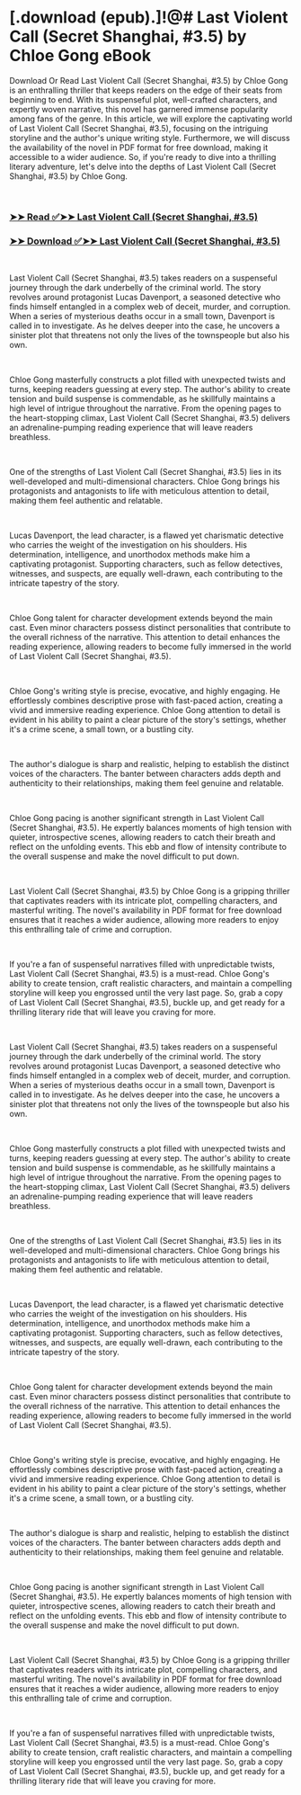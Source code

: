 # [.download (epub).]!@# Last Violent Call (Secret Shanghai, #3.5) by Chloe Gong eBook

<p>Download Or Read Last Violent Call (Secret Shanghai, #3.5) by Chloe Gong is an enthralling thriller that keeps readers on the edge of their seats from beginning to end. With its suspenseful plot, well-crafted characters, and expertly woven narrative, this novel has garnered immense popularity among fans of the genre. In this article, we will explore the captivating world of Last Violent Call (Secret Shanghai, #3.5), focusing on the intriguing storyline and the author's unique writing style. Furthermore, we will discuss the availability of the novel in PDF format for free download, making it accessible to a wider audience. So, if you're ready to dive into a thrilling literary adventure, let's delve into the depths of Last Violent Call (Secret Shanghai, #3.5) by Chloe Gong.</p>
<p>&nbsp;</p>

### [➤➤ Read ✅➤➤ Last Violent Call (Secret Shanghai, #3.5)](https://pdf2worldwide.blogspot.com/id/61419120)

### [➤➤ Download ✅➤➤ Last Violent Call (Secret Shanghai, #3.5)](https://pdf2worldwide.blogspot.com/id/61419120)

<p>&nbsp;</p>
<p>Last Violent Call (Secret Shanghai, #3.5) takes readers on a suspenseful journey through the dark underbelly of the criminal world. The story revolves around protagonist Lucas Davenport, a seasoned detective who finds himself entangled in a complex web of deceit, murder, and corruption. When a series of mysterious deaths occur in a small town, Davenport is called in to investigate. As he delves deeper into the case, he uncovers a sinister plot that threatens not only the lives of the townspeople but also his own.</p>
<p>&nbsp;</p>
<p>Chloe Gong masterfully constructs a plot filled with unexpected twists and turns, keeping readers guessing at every step. The author's ability to create tension and build suspense is commendable, as he skillfully maintains a high level of intrigue throughout the narrative. From the opening pages to the heart-stopping climax, Last Violent Call (Secret Shanghai, #3.5) delivers an adrenaline-pumping reading experience that will leave readers breathless.</p>
<p>&nbsp;</p>
<p>One of the strengths of Last Violent Call (Secret Shanghai, #3.5) lies in its well-developed and multi-dimensional characters. Chloe Gong brings his protagonists and antagonists to life with meticulous attention to detail, making them feel authentic and relatable.</p>
<p>&nbsp;</p>
<p>Lucas Davenport, the lead character, is a flawed yet charismatic detective who carries the weight of the investigation on his shoulders. His determination, intelligence, and unorthodox methods make him a captivating protagonist. Supporting characters, such as fellow detectives, witnesses, and suspects, are equally well-drawn, each contributing to the intricate tapestry of the story.</p>
<p>&nbsp;</p>
<p>Chloe Gong talent for character development extends beyond the main cast. Even minor characters possess distinct personalities that contribute to the overall richness of the narrative. This attention to detail enhances the reading experience, allowing readers to become fully immersed in the world of Last Violent Call (Secret Shanghai, #3.5).</p>
<p>&nbsp;</p>
<p>Chloe Gong's writing style is precise, evocative, and highly engaging. He effortlessly combines descriptive prose with fast-paced action, creating a vivid and immersive reading experience. Chloe Gong attention to detail is evident in his ability to paint a clear picture of the story's settings, whether it's a crime scene, a small town, or a bustling city.</p>
<p>&nbsp;</p>
<p>The author's dialogue is sharp and realistic, helping to establish the distinct voices of the characters. The banter between characters adds depth and authenticity to their relationships, making them feel genuine and relatable.</p>
<p>&nbsp;</p>
<p>Chloe Gong pacing is another significant strength in Last Violent Call (Secret Shanghai, #3.5). He expertly balances moments of high tension with quieter, introspective scenes, allowing readers to catch their breath and reflect on the unfolding events. This ebb and flow of intensity contribute to the overall suspense and make the novel difficult to put down.</p>
<p>&nbsp;</p>
<p>Last Violent Call (Secret Shanghai, #3.5) by Chloe Gong is a gripping thriller that captivates readers with its intricate plot, compelling characters, and masterful writing. The novel's availability in PDF format for free download ensures that it reaches a wider audience, allowing more readers to enjoy this enthralling tale of crime and corruption.</p>
<p>&nbsp;</p>
<p>If you're a fan of suspenseful narratives filled with unpredictable twists, Last Violent Call (Secret Shanghai, #3.5) is a must-read. Chloe Gong's ability to create tension, craft realistic characters, and maintain a compelling storyline will keep you engrossed until the very last page. So, grab a copy of Last Violent Call (Secret Shanghai, #3.5), buckle up, and get ready for a thrilling literary ride that will leave you craving for more.</p>
<p>&nbsp;</p>
<p>Last Violent Call (Secret Shanghai, #3.5) takes readers on a suspenseful journey through the dark underbelly of the criminal world. The story revolves around protagonist Lucas Davenport, a seasoned detective who finds himself entangled in a complex web of deceit, murder, and corruption. When a series of mysterious deaths occur in a small town, Davenport is called in to investigate. As he delves deeper into the case, he uncovers a sinister plot that threatens not only the lives of the townspeople but also his own.</p>
<p>&nbsp;</p>
<p>Chloe Gong masterfully constructs a plot filled with unexpected twists and turns, keeping readers guessing at every step. The author's ability to create tension and build suspense is commendable, as he skillfully maintains a high level of intrigue throughout the narrative. From the opening pages to the heart-stopping climax, Last Violent Call (Secret Shanghai, #3.5) delivers an adrenaline-pumping reading experience that will leave readers breathless.</p>
<p>&nbsp;</p>
<p>One of the strengths of Last Violent Call (Secret Shanghai, #3.5) lies in its well-developed and multi-dimensional characters. Chloe Gong brings his protagonists and antagonists to life with meticulous attention to detail, making them feel authentic and relatable.</p>
<p>&nbsp;</p>
<p>Lucas Davenport, the lead character, is a flawed yet charismatic detective who carries the weight of the investigation on his shoulders. His determination, intelligence, and unorthodox methods make him a captivating protagonist. Supporting characters, such as fellow detectives, witnesses, and suspects, are equally well-drawn, each contributing to the intricate tapestry of the story.</p>
<p>&nbsp;</p>
<p>Chloe Gong talent for character development extends beyond the main cast. Even minor characters possess distinct personalities that contribute to the overall richness of the narrative. This attention to detail enhances the reading experience, allowing readers to become fully immersed in the world of Last Violent Call (Secret Shanghai, #3.5).</p>
<p>&nbsp;</p>
<p>Chloe Gong's writing style is precise, evocative, and highly engaging. He effortlessly combines descriptive prose with fast-paced action, creating a vivid and immersive reading experience. Chloe Gong attention to detail is evident in his ability to paint a clear picture of the story's settings, whether it's a crime scene, a small town, or a bustling city.</p>
<p>&nbsp;</p>
<p>The author's dialogue is sharp and realistic, helping to establish the distinct voices of the characters. The banter between characters adds depth and authenticity to their relationships, making them feel genuine and relatable.</p>
<p>&nbsp;</p>
<p>Chloe Gong pacing is another significant strength in Last Violent Call (Secret Shanghai, #3.5). He expertly balances moments of high tension with quieter, introspective scenes, allowing readers to catch their breath and reflect on the unfolding events. This ebb and flow of intensity contribute to the overall suspense and make the novel difficult to put down.</p>
<p>&nbsp;</p>
<p>Last Violent Call (Secret Shanghai, #3.5) by Chloe Gong is a gripping thriller that captivates readers with its intricate plot, compelling characters, and masterful writing. The novel's availability in PDF format for free download ensures that it reaches a wider audience, allowing more readers to enjoy this enthralling tale of crime and corruption.</p>
<p>&nbsp;</p>
<p>If you're a fan of suspenseful narratives filled with unpredictable twists, Last Violent Call (Secret Shanghai, #3.5) is a must-read. Chloe Gong's ability to create tension, craft realistic characters, and maintain a compelling storyline will keep you engrossed until the very last page. So, grab a copy of Last Violent Call (Secret Shanghai, #3.5), buckle up, and get ready for a thrilling literary ride that will leave you craving for more.</p>
<p>&nbsp;</p>
